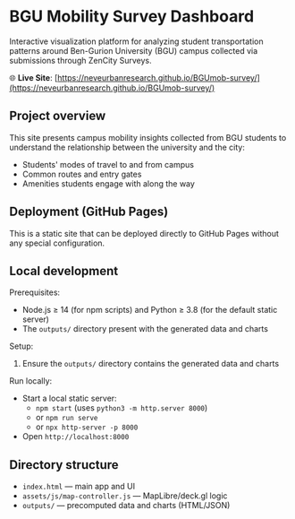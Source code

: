 # BGU Mobility Survey Dashboard

Interactive visualization platform for analyzing student transportation patterns around Ben-Gurion University (BGU) campus collected via submissions through ZenCity Surveys.

🌐 **Live Site**: [https://neveurbanresearch.github.io/BGUmob-survey/](https://neveurbanresearch.github.io/BGUmob-survey/)

## Project overview

This site presents campus mobility insights collected from BGU students to understand the relationship between the university and the city:

- Students' modes of travel to and from campus
- Common routes and entry gates
- Amenities students engage with along the way

## Deployment (GitHub Pages)

This is a static site that can be deployed directly to GitHub Pages without any special configuration.

## Local development

Prerequisites:

- Node.js ≥ 14 (for npm scripts) and Python ≥ 3.8 (for the default static server)
- The `outputs/` directory present with the generated data and charts

Setup:

1. Ensure the `outputs/` directory contains the generated data and charts

Run locally:

- Start a local static server:
  - `npm start` (uses `python3 -m http.server 8000`)
  - or `npm run serve`
  - or `npx http-server -p 8000`
- Open `http://localhost:8000`

## Directory structure

- `index.html` — main app and UI
- `assets/js/map-controller.js` — MapLibre/deck.gl logic
- `outputs/` — precomputed data and charts (HTML/JSON)
